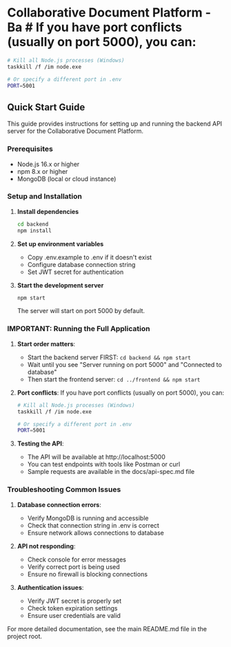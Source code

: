 # Collaborative Document Platform - Ba   # If you have port conflicts (usually on port 5000), you can:
   ```bash
   # Kill all Node.js processes (Windows)
   taskkill /f /im node.exe
   
   # Or specify a different port in .env
   PORT=5001
   ```
## Quick Start Guide

This guide provides instructions for setting up and running the backend API server for the Collaborative Document Platform.

### Prerequisites
- Node.js 16.x or higher
- npm 8.x or higher
- MongoDB (local or cloud instance)

### Setup and Installation

1. **Install dependencies**
   ```bash
   cd backend
   npm install
   ```

2. **Set up environment variables**
   - Copy .env.example to .env if it doesn't exist
   - Configure database connection string
   - Set JWT secret for authentication

3. **Start the development server**
   ```bash
   npm start
   ```
   The server will start on port 5000 by default.

### IMPORTANT: Running the Full Application

1. **Start order matters**:
   - Start the backend server FIRST: `cd backend && npm start`
   - Wait until you see "Server running on port 5000" and "Connected to database"
   - Then start the frontend server: `cd ../frontend && npm start`

2. **Port conflicts**:
   If you have port conflicts (usually on port 5000), you can:
   ```bash
   # Kill all Node.js processes (Windows)
   taskkill /f /im node.exe
   
   # Or specify a different port in .env
   PORT=5001
   ```

3. **Testing the API**:
   - The API will be available at http://localhost:5000
   - You can test endpoints with tools like Postman or curl
   - Sample requests are available in the docs/api-spec.md file

### Troubleshooting Common Issues

1. **Database connection errors**:
   - Verify MongoDB is running and accessible
   - Check that connection string in .env is correct
   - Ensure network allows connections to database

2. **API not responding**:
   - Check console for error messages
   - Verify correct port is being used
   - Ensure no firewall is blocking connections

3. **Authentication issues**:
   - Verify JWT secret is properly set
   - Check token expiration settings
   - Ensure user credentials are valid

For more detailed documentation, see the main README.md file in the project root.
